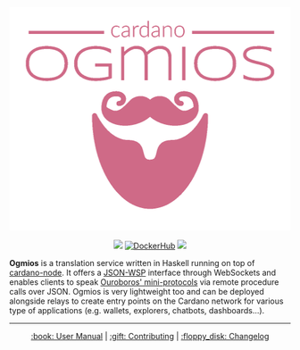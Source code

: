 <p align="center">
  <img src="ogmios-server/static/assets/logo.png" height=400 alt="ogmios" />
</p>

<p align="center">
  <a href='https://github.com/ktorz/cardano-ogmios/actions?query=workflow%3A"Continuous Integration"'><img src="https://img.shields.io/github/workflow/status/ktorz/cardano-ogmios/Continuous Integration?style=for-the-badge" /></a> <a href="https://hub.docker.com/r/ktorz/ogmios"><img src="https://img.shields.io/docker/image-size/ktorz/ogmios/latest?color=407088&label=%F0%9F%90%B3%20docker&sort=date&style=for-the-badge" alt="DockerHub"/></a> <a href="https://github.com/KtorZ/cardano-ogmios/blob/master/LICENSE"><img src="https://img.shields.io/github/license/KtorZ/cardano-ogmios.svg?style=for-the-badge"/></a>
</p>

**Ogmios** is a translation service written in Haskell running on top of [cardano-node](https://github.com/input-output-hk/cardano-node/). It offers a [JSON-WSP](https://en.wikipedia.org/wiki/JSON-WSP) interface through WebSockets and enables clients to speak [Ouroboros' mini-protocols](https://hydra.iohk.io/build/1070091/download/1/network.pdf#chapter.3) via remote procedure calls over JSON. Ogmios is very lightweight too and can be deployed alongside relays to create entry points on the Cardano network for various type of applications (e.g. wallets, explorers, chatbots, dashboards...).

<hr/>

<p align="center">
  <a href="https://ktorz.github.io/cardano-ogmios">:book: User Manual</a>
  |
  <a href="CONTRIBUTING.md">:gift: Contributing</a>
  |
  <a href="ogmios-server/CHANGELOG.md">:floppy_disk: Changelog</a>
</p>
